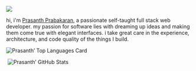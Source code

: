 ![](https://visitor-badge.glitch.me/badge?page_id=prasanthprabakaran.prasanthprabakaran)
<br/>

hi, i'm [Prasanth Prabakaran](https://prasanthpraba.tech), a passionate self-taught full stack web developer. my passion for software lies with dreaming up ideas and making them come true with elegant interfaces. i take great care in the experience, architecture, and code quality of the things I build.

<p><img src="https://github-readme-stats.vercel.app/api/top-langs/?username=prasanthprabakaran&theme=algolia" alt="Prasanth’ Top Languages Card" /><p/>

<p>&nbsp;<img src="https://github-readme-stats.vercel.app/api?username=prasanthprabakaran&theme=algolia&show_icons=true&count_private=true&hide=contribs,prs)" alt="Prasanth’ GitHub Stats" /><p/>


<!--
**prasanthprabakaran/prasanthprabakaran** is a ✨ _special_ ✨ repository because its `README.md` (this file) appears on your GitHub profile.

Here are some ideas to get you started:

- 🔭 I’m currently working on ...
- 🌱 I’m currently learning ...
- 👯 I’m looking to collaborate on ...
- 🤔 I’m looking for help with ...
- 💬 Ask me about ...
- 📫 How to reach me: ...
- 😄 Pronouns: ...
- ⚡ Fun fact: ...
-->
